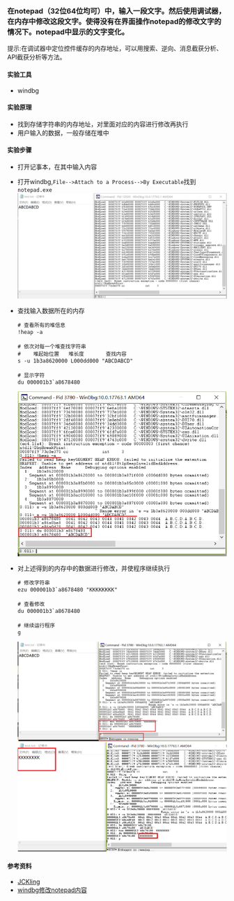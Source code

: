 ### 在notepad（32位64位均可）中，输入一段文字。然后使用调试器，在内存中修改这段文字。使得没有在界面操作notepad的修改文字的情况下。notepad中显示的文字变化。

提示:在调试器中定位控件缓存的内存地址，可以用搜索、逆向、消息截获分析、API截获分析等方法。

#### 实验工具

- windbg

#### 实验原理

- 找到存储字符串的内存地址，对里面对应的内容进行修改再执行
- 用户输入的数据，一般存储在堆中

#### 实验步骤

- 打开记事本，在其中输入内容

- 打开windbg,```File-->Attach to a Process-->By Executable```找到```notepad.exe```
  ![](open_windbg.PNG)

- 查找输入数据所在的内存

  ```
  # 查看所有的堆信息
  !heap -a
  
  # 依次对每一个堆查找字符串
  #    堆起始位置   堆长度       查找内容
  s -u 1b3a8620000 L000dd000 "ABCDABCD"
  
  # 显示字符
  du 000001b3`a8678480
  
  ```
  ![](find_string.PNG)

- 对上述得到的内存中的数据进行修改，并使程序继续执行

  ```
  # 修改字符串
  ezu 000001b3`a8678480 "KKKKKKKK"
  
  # 查看修改
  du 000001b3`a8678480
  
  # 继续运行程序
  g
  ```
  ![](change_1.PNG)
  ![](change_2.PNG)

#### 参考资料
- [JCKling](https://github.com/jckling/Day-Day-Up/tree/sf/%E8%BD%AF%E4%BB%B6%E4%B8%8E%E7%B3%BB%E7%BB%9F%E5%AE%89%E5%85%A8/3)
- [windbg修改notepad内容](https://blog.csdn.net/lixiangminghate/article/details/53086667)

